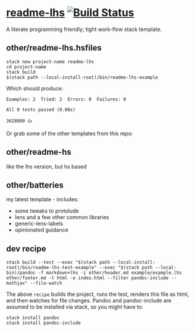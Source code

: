[readme-lhs](https://tonyday567.github.io/readme-lhs/index.html) [![Build Status](https://travis-ci.org/tonyday567/readme-lhs.svg)](https://travis-ci.org/tonyday567/readme-lhs)
===

A literate programming friendly; tight work-flow stack template.

other/readme-lhs.hsfiles
---

```
stack new project-name readme-lhs
cd project-name
stack build
$(stack path --local-install-root)/bin/readme-lhs-example

```

Which should produce:

```
Examples: 2  Tried: 2  Errors: 0  Failures: 0

All 0 tests passed (0.00s)

3628800 👍
```

Or grab some of the other templates from this repo:

other/readme-hs
---

like the lhs version, but hs based

other/batteries
---

my latest template - includes:

- some tweaks to protolude
- lens and a few other common libraries
- generic-lens-labels
- opinionated guidance

dev recipe
---

```
stack build --test --exec "$(stack path --local-install-root)/bin/readme-lhs-test-example" --exec "$(stack path --local-bin)/pandoc -f markdown+lhs -i other/header.md example/example.lhs other/footer.md -t html -o index.html --filter pandoc-include --mathjax" --file-watch
```

The above `recipe` builds the project, runs the test, renders this file as html, and then watches for file changes.  Pandoc and pandoc-include are assumed to be installed via stack, so you might have to:

```
stack install pandoc
stack install pandoc-include
```
